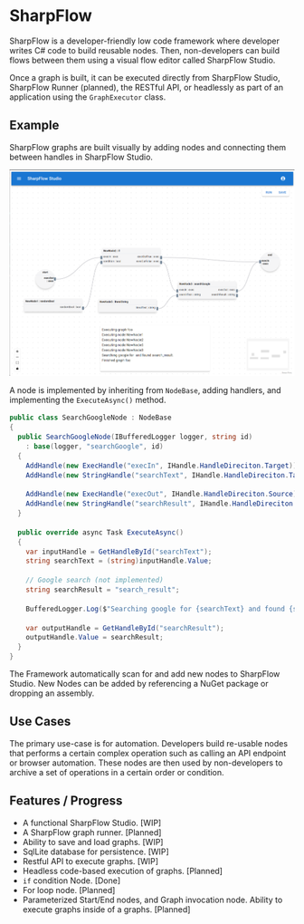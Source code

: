# SharpFlow

SharpFlow is a developer-friendly low code framework where developer writes C# code to build reusable nodes. Then, non-developers can build flows between them using a visual flow editor called SharpFlow Studio.

Once a graph is built, it can be executed directly from SharpFlow Studio, SharpFlow Runner (planned), the RESTful API, or headlessly as part of an application using the `GraphExecutor` class.

## Example

SharpFlow graphs are built visually by adding nodes and connecting them between handles in SharpFlow Studio.

![Alt text](images/sharpflow_studio.png)

A node is implemented by inheriting from `NodeBase`, adding handlers, and implementing the `ExecuteAsync()` method.

```csharp
public class SearchGoogleNode : NodeBase
{
  public SearchGoogleNode(IBufferedLogger logger, string id)
    : base(logger, "searchGoogle", id)
  {
    AddHandle(new ExecHandle("execIn", IHandle.HandleDireciton.Target));
    AddHandle(new StringHandle("searchText", IHandle.HandleDireciton.Target));

    AddHandle(new ExecHandle("execOut", IHandle.HandleDireciton.Source));
    AddHandle(new StringHandle("searchResult", IHandle.HandleDireciton.Source));
  }

  public override async Task ExecuteAsync()
  {
    var inputHandle = GetHandleById("searchText");
    string searchText = (string)inputHandle.Value;

    // Google search (not implemented)
    string searchResult = "search_result";

    BufferedLogger.Log($"Searching google for {searchText} and found {searchResult}.");

    var outputHandle = GetHandleById("searchResult");
    outputHandle.Value = searchResult;
  }
}
```

The Framework automatically scan for and add new nodes to SharpFlow Studio.  New Nodes can be added by referencing a NuGet package or dropping an assembly.

## Use Cases

The primary use-case is for automation.  Developers build re-usable nodes that performs a certain complex operation such as calling an API endpoint or browser automation.  These nodes are then used by non-developers to archive a set of operations in a certain order or condition.

## Features / Progress

- A functional SharpFlow Studio. [WIP]
- A SharpFlow graph runner. [Planned]
- Ability to save and load graphs. [WIP]
- SqlLite database for persistence. [WIP]
- Restful API to execute graphs. [WIP]
- Headless code-based execution of graphs. [Planned]
- `if` condition Node. [Done]
- For loop node. [Planned]
- Parameterized Start/End nodes, and Graph invocation node.  Ability to execute graphs inside of a graphs. [Planned]


